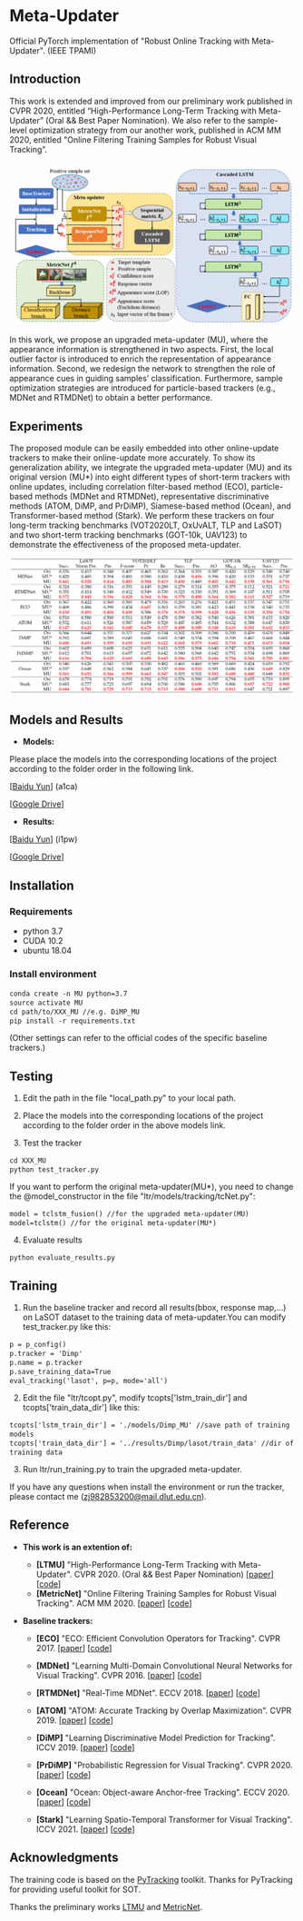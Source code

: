 # Meta-Updater
Official PyTorch implementation of "Robust Online Tracking with Meta-Updater". (IEEE TPAMI)

## Introduction

This work is extended and improved from our preliminary work published in CVPR 2020, entitled “High-Performance Long-Term Tracking with Meta-Updater” (Oral && Best Paper Nomination). We also refer to the sample-level optimization strategy from our another work, published in ACM MM 2020, entitled "Online Filtering Training Samples for Robust Visual Tracking”.

![MU figure](framework.png)

In this work, we propose an upgraded meta-updater (MU), where the appearance information is strengthened in two aspects. First, the local outlier factor is introduced to enrich the representation of appearance information. Second, we redesign the network to strengthen the role of appearance cues in guiding samples’ classification. Furthermore, sample optimization strategies are introduced for particle-based trackers (e.g., MDNet and RTMDNet) to obtain a better performance.

## Experiments
The proposed module can be easily embedded into other online-update trackers to make their online-update more accurately.
To show its generalization ability, we integrate the upgraded meta-updater (MU) and its original version (MU*) into eight different types of short-term trackers with online updates, including correlation filter-based method (ECO), particle-based methods (MDNet and RTMDNet), representative discriminative methods (ATOM, DiMP, and PrDiMP), Siamese-based method (Ocean), and Transformer-based method (Stark). We perform these trackers on four long-term tracking benchmarks (VOT2020LT, OxUvALT, TLP and LaSOT) and two short-term tracking benchmarks (GOT-10k, UAV123) to demonstrate the effectiveness of the proposed meta-updater.

![Experiments](results.png)

## Models and Results
* **Models:**

Please place the models into the corresponding locations of the project according to the folder order in the following link.

[[Baidu Yun](https://pan.baidu.com/s/16Eqpi0AXuI8z55vy9y2iFg)] (a1ca)

[[Google Drive](https://drive.google.com/drive/folders/1YYysWZBeviJ7nBRwy4c0ZTEpnPoHGIkc?usp=sharing)]

* **Results:**

[[Baidu Yun](https://pan.baidu.com/s/1wGcuFnO0CIHzTwXf2kpttQ)] (i1pw)

[[Google Drive](https://drive.google.com/drive/folders/1HlTgpGNbZr0TUJTxJp0axScyoi9rT-He?usp=sharing)]

## Installation

### Requirements
* python 3.7
* CUDA 10.2
* ubuntu 18.04

### Install environment
```
conda create -n MU python=3.7
source activate MU
cd path/to/XXX_MU //e.g. DiMP_MU
pip install -r requirements.txt
```
(Other settings can refer to the official codes of the specific baseline trackers.)

## Testing
1. Edit the path in the file "local_path.py" to your local path.

2. Place the models into the corresponding locations of the project according to the folder order in the above models link.

3. Test the tracker
```
cd XXX_MU
python test_tracker.py
```
If you want to perform the original meta-updater(MU*), you need to change the @model_constructor in the file "ltr/models/tracking/tcNet.py":
```
model = tclstm_fusion() //for the upgraded meta-updater(MU)
model=tclstm() //for the original meta-updater(MU*)
```

4. Evaluate results
```
python evaluate_results.py
```

## Training
1. Run the baseline tracker and record all results(bbox, response map,...) on LaSOT dataset to the training data of meta-updater.You can modify test_tracker.py like this:
```
p = p_config()
p.tracker = 'Dimp'
p.name = p.tracker
p.save_training_data=True
eval_tracking('lasot', p=p, mode='all')
```
2. Edit the file "ltr/tcopt.py", modify tcopts['lstm_train_dir'] and tcopts['train_data_dir'] like this: 
```
tcopts['lstm_train_dir'] = './models/Dimp_MU' //save path of training models
tcopts['train_data_dir'] = '../results/Dimp/lasot/train_data' //dir of training data
```
3. Run ltr/run_training.py to train the upgraded meta-updater.

If you have any questions when install the environment or run the tracker, please contact me (zj982853200@mail.dlut.edu.cn).


## Reference
* **This work is an extention of:**
  * **[LTMU]** "High-Performance Long-Term Tracking with Meta-Updater". CVPR 2020. (Oral && Best Paper Nomination)
  [[paper](https://openaccess.thecvf.com/content_CVPR_2020/papers/Dai_High-Performance_Long-Term_Tracking_With_Meta-Updater_CVPR_2020_paper.pdf)]
  [[code](https://github.com/Daikenan/LTMU)]
  * **[MetricNet]** "Online Filtering Training Samples for Robust Visual Tracking". ACM MM 2020.
  [[paper](https://static.aminer.cn/storage/pdf/acm/20/mm/10.1145/3394171.3413930.pdf)]
  [[code](https://github.com/zj5559/MetricNet)]
  
* **Baseline trackers:**
  * **[ECO]** "ECO: Efficient Convolution Operators for Tracking". CVPR 2017.
  [[paper](https://openaccess.thecvf.com/content_cvpr_2017/papers/Danelljan_ECO_Efficient_Convolution_CVPR_2017_paper.pdf)]
  [[code](https://github.com/visionml/pytracking)]
  
  * **[MDNet]** "Learning Multi-Domain Convolutional Neural Networks for Visual Tracking". CVPR 2016.
  [[paper](https://arxiv.org/abs/1510.07945)]
  [[code](https://github.com/hyeonseobnam/py-MDNet)]
  
  * **[RTMDNet]** "Real-Time MDNet". ECCV 2018.
  [[paper](https://arxiv.org/pdf/1808.08834.pdf)]
  [[code](http://cvlab.postech.ac.kr/~chey0313/real_time_mdnet/)]
  
  * **[ATOM]** "ATOM: Accurate Tracking by Overlap Maximization". CVPR 2019.
  [[paper](https://openaccess.thecvf.com/content_CVPR_2019/papers/Danelljan_ATOM_Accurate_Tracking_by_Overlap_Maximization_CVPR_2019_paper.pdf)]
  [[code](https://github.com/visionml/pytracking)]
  
  * **[DiMP]** "Learning Discriminative Model Prediction for Tracking". ICCV 2019.
  [[paper](https://arxiv.org/pdf/1904.07220.pdf)]
  [[code](https://github.com/visionml/pytracking)]
  
  * **[PrDiMP]** "Probabilistic Regression for Visual Tracking". CVPR 2020.
  [[paper](https://arxiv.org/pdf/2003.12565.pdf)]
  [[code](https://github.com/visionml/pytracking)]
  
  * **[Ocean]** "Ocean: Object-aware Anchor-free Tracking". ECCV 2020.
  [[paper](https://arxiv.org/pdf/2006.10721v2.pdf)]
  [[code](https://github.com/researchmm/TracKit)]
  
  * **[Stark]** "Learning Spatio-Temporal Transformer for Visual Tracking". ICCV 2021.
  [[paper](https://openaccess.thecvf.com/content/ICCV2021/papers/Yan_Learning_Spatio-Temporal_Transformer_for_Visual_Tracking_ICCV_2021_paper.pdf)]
  [[code](https://github.com/researchmm/Stark)]
  
## Acknowledgments
The training code is based on the [PyTracking](https://github.com/visionml/pytracking) toolkit. Thanks for PyTracking for providing useful toolkit for SOT.

Thanks the preliminary works [LTMU](https://github.com/Daikenan/LTMU) and [MetricNet](https://github.com/zj5559/MetricNet).
